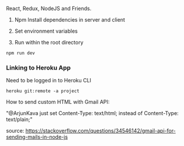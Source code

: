 React, Redux, NodeJS and Friends.

1) Npm Install dependencies in server and client

2) Set environment variables

3) Run within the root directory
```
npm run dev
```

<h3>Linking to Heroku App</h3>
Need to be logged in to Heroku CLI

```
heroku git:remote -a project
```

How to send custom HTML with Gmail API:

"@ArjunKava just set Content-Type: text/html; instead of Content-Type: text/plain;"

source: https://stackoverflow.com/questions/34546142/gmail-api-for-sending-mails-in-node-js

